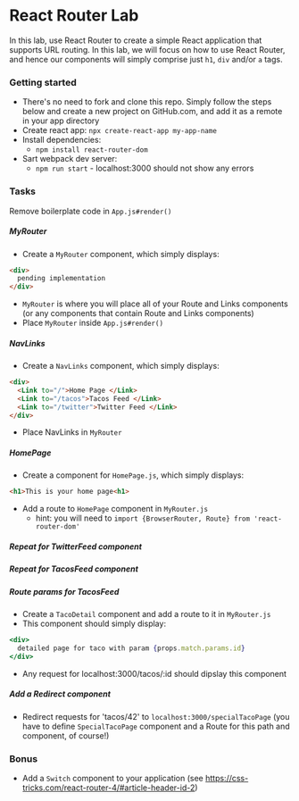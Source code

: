 # React Router Lab

In this lab, use React Router to create a simple React application that supports URL routing. In this lab, we will focus on how to use React Router, and hence our components will simply comprise just `h1`, `div` and/or `a` tags.

### Getting started
- There's no need to fork and clone this repo. Simply follow the steps below and create a new project on GitHub.com, and add it as a remote in your app directory
- Create react app: `npx create-react-app my-app-name`
- Install dependencies:
  - `npm install react-router-dom`
- Sart webpack dev server:
  - `npm run start` - localhost:3000 should not show any errors

### Tasks

Remove boilerplate code in `App.js#render()`

##### MyRouter
- Create a `MyRouter` component, which simply displays:
```html
<div>
  pending implementation
</div>
```
- `MyRouter` is where you will place all of your Route and Links components (or any components that contain Route and Links components)
- Place `MyRouter` inside `App.js#render()`  

##### NavLinks
- Create a `NavLinks` component, which simply displays:

```html
<div>
  <Link to="/">Home Page </Link>
  <Link to="/tacos">Tacos Feed </Link>
  <Link to="/twitter">Twitter Feed </Link>
</div>
```

- Place NavLinks in `MyRouter`

##### HomePage
- Create a component for `HomePage.js`, which simply displays:
  
```html
<h1>This is your home page<h1>
```
- Add a route to `HomePage` component in `MyRouter.js`
  - hint: you will need to `import {BrowserRouter, Route} from 'react-router-dom'`

##### Repeat for TwitterFeed component 

##### Repeat for TacosFeed component

##### Route params for TacosFeed
- Create a `TacoDetail` component and add a route to it in `MyRouter.js`
- This component should simply display:
```jsx
<div>
  detailed page for taco with param {props.match.params.id}
</div>
```
- Any request for localhost:3000/tacos/:id should dipslay this component

##### Add a Redirect component
- Redirect requests for 'tacos/42' to `localhost:3000/specialTacoPage` (you have to define `SpecialTacoPage` component and a Route for this path and component, of course!)


### Bonus
- Add a `Switch` component to your application (see https://css-tricks.com/react-router-4/#article-header-id-2)
